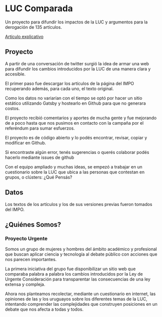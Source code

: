 # LUC Comparada

Un proyecto para difundir los impactos de la LUC y argumentos para la derogación de 135 artículos.

[Artículo explicativo](https://medium.com/@raulsperoni/los-apuros-de-la-luc-una-forma-de-hacer-pol%C3%ADtica-y-la-opci%C3%B3n-de-resistirse-c0c28bf2715)

## Proyecto

A partir de una conversación de twitter surgió la idea de armar una web para difundir los cambios introducidos por la LUC de una manera clara y accesible.

El primer paso fue descargar los artículos de la página del IMPO recuperando además, para cada uno, el texto original.

Como los datos no variarían con el tiempo se optó por hacer un sitio estático utilizando Gatsby y hostearlo en Github para que no generara costos.

El proyecto recibió comentarios y aportes de mucha gente y fue mejorando de a poco hasta que nos pusimos en contacto con la campaña por el referéndum para sumar esfuerzos.

El proyecto es de código abierto y lo podés encontrar, revisar, copiar y modificar en Github.

Si encontraste algún error, tenés sugerencias o querés colaborar podés hacerlo mediante issues de github

Con el equipo ampliado y muchas ideas, se empezó a trabajar en un cuestionario sobre la LUC que ubica a las personas que contestan en grupos, o clústers: ¿Qué Pensás?



## Datos

Los textos de los artículos y los de sus versiones previas fueron tomados del IMPO.

## ¿Quiénes Somos?
### Proyecto Urgente

Somos un grupo de mujeres y hombres del ámbito académico y profesional que buscan aplicar ciencia y tecnología al debate público con acciones que nos parecen importantes.

La primera iniciativa del grupo fue disponibilizar un sitio web que comparaba palabra a palabra los cambios introducidos por la Ley de Urgente Consideración para transparentar las consecuencias de una ley extensa y compleja.

Ahora nos planteamos recolectar, mediante un cuestionario en internet, las opiniones de las y los uruguayos sobre los diferentes temas de la LUC, intentando comprender las complejidades que construyen posiciones en un debate que nos afecta a todas y todos.

